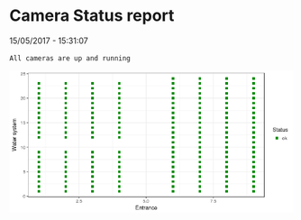Camera Status report
================
15/05/2017 - 15:31:07

    All cameras are up and running

![](camreport_files/figure-markdown_github/unnamed-chunk-2-1.png)
